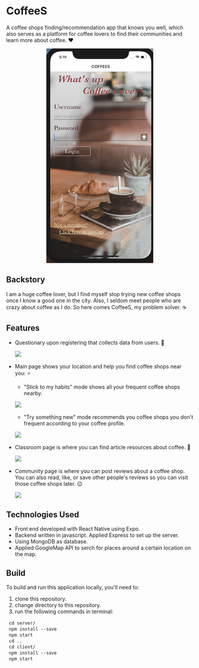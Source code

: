 # CoffeeS
A coffee shops finding/recommendation app that knows you well, which also serves as a platform for coffee lovers to find their communities and learn more about coffee. :heart:


<p align="center">
  <img src="./mainscreen.png"/>
</p>



## Backstory
I am a huge coffee lover, but I find myself stop trying new coffee shops once I know a good one in the city. Also, I seldom meet people who are crazy about coffee as I do. So here comes CoffeeS, my problem solver.  :coffee:


## Features
- Questionary upon registering that collects data from users. :notebook:

  ![](http://g.recordit.co/J9Gwe1fScb.gif)


- Main page shows your location and help you find coffee shops near you: :star:

  - "Stick to my habits" mode shows all your frequent coffee shops nearby. 
  
  ![](http://g.recordit.co/lMPV7B08FJ.gif)  
  
  
  - "Try something new" mode recommends you coffee shops you don't frequent according to your coffee profile. 
  
  ![](http://g.recordit.co/wqJbRrUkHT.gif)

 
- Classroom page is where you can find article resources about coffee. :school:

  ![](http://g.recordit.co/9FYlBYQvry.gif)
  

- Community page is where you can post reviews about a coffee shop. You can also read, like, or save other people's reviews so you can visit those coffee shops later. :wink:

  ![](http://g.recordit.co/yKjUlpk3K7.gif)



## Technologies Used
- Front end developed with React Native using Expo.
- Backend written in javascript. Applied Express to set up the server.
- Using MongoDB as database.
- Applied GoogleMap API to serch for places around a certain location on the map.


## Build

To build and run this application locally, you'll need to:
1. clone this repository.
2. change directory to this repository.
3. run the following commands in terminal:

```
 cd server/
 npm install --save
 npm start
 cd ..
 cd client/
 npm install --save
 npm start


```

